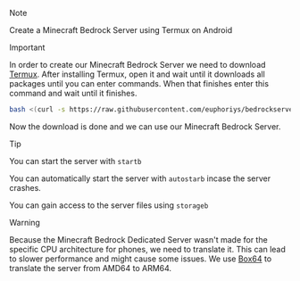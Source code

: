 > [!NOTE]
> Create a Minecraft Bedrock Server using Termux on Android

> [!IMPORTANT]
> In order to create our Minecraft Bedrock Server we need to download [Termux](https://f-droid.org/repo/com.termux_1000.apk).
After installing Termux, open it and wait until it downloads all packages until you can enter commands.
When that finishes enter this command and wait until it finishes.
```bash
bash <(curl -s https://raw.githubusercontent.com/euphoriys/bedrockserver/main/setup.sh)
```
Now the download is done and we can use our Minecraft Bedrock Server.
> [!TIP]
> You can start the server with `startb`
>
> You can automatically start the server with `autostarb` incase the server crashes.
> 
> You can gain access to the server files using `storageb`

> [!WARNING]
> Because the Minecraft Bedrock Dedicated Server wasn't made for the specific CPU architecture for phones, we need to translate it. This can lead to slower performance and might cause some issues. We use [Box64](https://github.com/ptitSeb/box64) to translate the server from AMD64 to ARM64.
